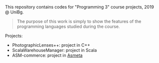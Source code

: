 This repository contains codes for "Programming 3" course projects, 2019 @ UniBg.

> The purpose of this work is simply to show the features of the programming languages studied during the course.

Projects:
- PhotographicLenses++: project in C++
- ScalaWarehouseManager: project in Scala
- ASM-commerce: project in [Asmeta](https://asmeta.github.io/)
